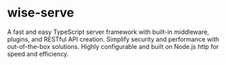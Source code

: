 # wise-serve
A fast and easy TypeScript server framework with built-in middleware, plugins, and RESTful API creation. Simplify security and performance with out-of-the-box solutions. Highly configurable and built on Node.js http for speed and efficiency.

